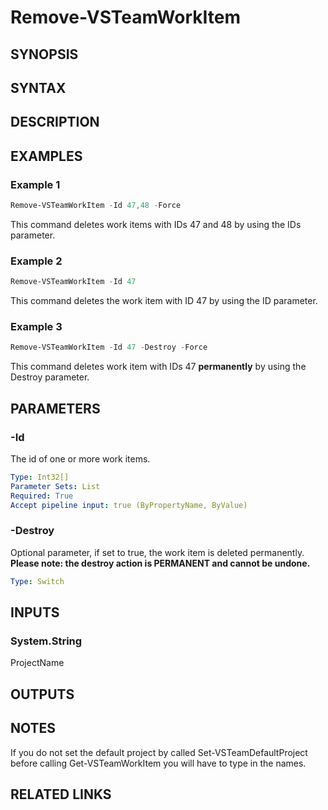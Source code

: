 <!-- #include "./common/header.md" -->

# Remove-VSTeamWorkItem

## SYNOPSIS

<!-- #include "./synopsis/Remove-VSTeamWorkItem.md" -->

## SYNTAX

## DESCRIPTION

<!-- #include "./synopsis/Remove-VSTeamWorkItem.md" -->

## EXAMPLES

### Example 1

```powershell
Remove-VSTeamWorkItem -Id 47,48 -Force
```

This command deletes work items with IDs 47 and 48 by using the IDs parameter.

### Example 2

```powershell
Remove-VSTeamWorkItem -Id 47
```

This command deletes the work item with ID 47 by using the ID parameter.

### Example 3

```powershell
Remove-VSTeamWorkItem -Id 47 -Destroy -Force
```

This command deletes work item with IDs 47 **permanently** by using the Destroy parameter.

## PARAMETERS

### -Id

The id of one or more work items.

```yaml
Type: Int32[]
Parameter Sets: List
Required: True
Accept pipeline input: true (ByPropertyName, ByValue)
```

### -Destroy

Optional parameter, if set to true, the work item is deleted permanently. **Please note: the destroy action is PERMANENT and cannot be undone.**

```yaml
Type: Switch
```

<!-- #include "./params/force.md" -->

<!-- #include "./params/confirm.md" -->

<!-- #include "./params/whatif.md" -->

## INPUTS

### System.String

ProjectName

## OUTPUTS

## NOTES

If you do not set the default project by called Set-VSTeamDefaultProject before calling Get-VSTeamWorkItem you will have to type in the names.

<!-- #include "./common/prerequisites.md" -->

## RELATED LINKS

<!-- #include "./common/related.md" -->
